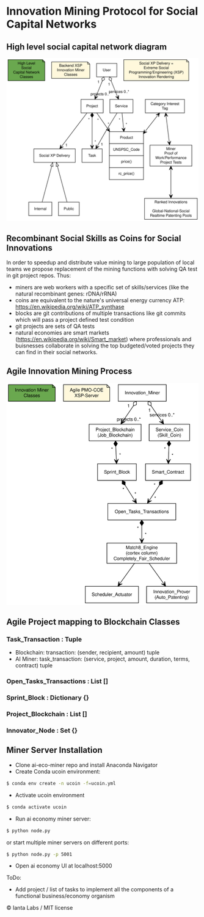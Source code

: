 # Innovation Mining Protocol for Social Capital Networks

## High level social capital network diagram

![](/yuml/social-capital-network.svg)

## Recombinant Social Skills as Coins for Social Innovations

In order to speedup and distribute value mining to large population of local teams we propose replacement of the mining functions with solving QA test in git project repos.
Thus:

- miners are web workers with a specific set of skills/services (like the natural recombinant genes: rDNA/rRNA)
- coins are equivalent to the nature's universal energy currency ATP: https://en.wikipedia.org/wiki/ATP_synthase
- blocks are git contributions of multiple transactions like git commits which will pass a project defined test condition
- git projects are sets of QA tests
- natural economies are smart markets (https://en.wikipedia.org/wiki/Smart_market) where professionals and buisnesses collaborate in solving the top budgeted/voted projects they can find in their social networks.

## Agile Innovation Mining Process

![](/yuml/Innovation-Miner-Classes.svg)

## Agile Project mapping to Blockchain Classes

### Task_Transaction : Tuple

- Blockchain: transaction: (sender, recipient, amount) tuple
- AI Miner: task_transaction: (service, project, amount, duration, terms, contract) tuple

### Open_Tasks_Transactions : List []

### Sprint_Block : Dictionary {}

### Project_Blockchain : List []

### Innovator_Node : Set {}

## Miner Server Installation

- Clone ai-eco-miner repo and install Anaconda Navigator
- Create Conda ucoin environment:

```bash
$ conda env create -n ucoin -f=ucoin.yml
```

- Activate ucoin environment

```bash
$ conda activate ucoin
```

- Run ai economy miner server:

```bash
$ python node.py
```

or start multiple miner servers on different ports:

```bash
$ python node.py -p 5001
```

- Open ai economy UI at localhost:5000

ToDo:

- Add project / list of tasks to implement all the components of a functional business/economy organism

© Ianta Labs / MIT license
